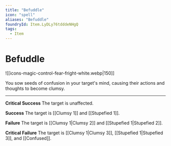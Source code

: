 ```yaml
---
title: "Befuddle"
icon: "spell"
aliases: "Befuddle"
foundryId: Item.LyDLy76tdddeNHgQ
tags:
  - Item
---
```


# Befuddle
![[icons-magic-control-fear-fright-white.webp|150]]

You sow seeds of confusion in your target's mind, causing their actions and thoughts to become clumsy.

* * *

**Critical Success** The target is unaffected.

**Success** The target is [[Clumsy 1]] and [[Stupefied 1]].

**Failure** The target is [[Clumsy 1|Clumsy 2]] and [[Stupefied 1|Stupefied 2]].

**Critical Failure** The target is [[Clumsy 1|Clumsy 3]], [[Stupefied 1|Stupefied 3]], and [[Confused]].
